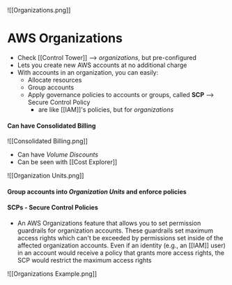 ![[Organizations.png]]
# AWS Organizations
- Check [[Control Tower]] --> *organizations*, but pre-configured
- Lets you create new AWS accounts at no additional charge
- With accounts in an organization, you can easily:
	- Allocate resources
	- Group accounts
	- Apply governance policies to accounts or groups, called **SCP** --> Secure Control Policy
		- are like [[IAM]]'s policies, but for *organizations*

#### Can have Consolidated Billing
![[Consolidated Billing.png]]
- Can have *Volume Discounts*
- Can be seen with [[Cost Explorer]]

![[Organization Units.png]]
#### Group accounts into *Organization Units* and enforce policies

#### SCPs - Secure Control Policies
- An AWS Organizations feature that allows you to set permission guardrails for organization accounts. These guardrails set maximum access rights which can't be exceeded by permissions set inside of the affected organization accounts. Even if an identity (e.g., an [[IAM]] user) in an account would receive a policy that grants more access rights, the SCP would restrict the maximum access rights

![[Organizations Example.png]]